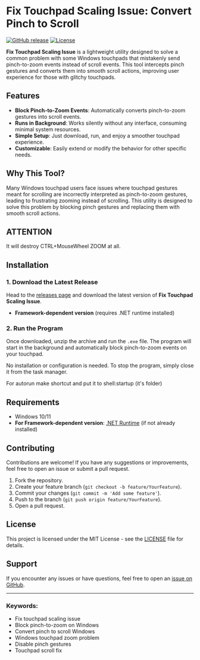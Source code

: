 # Fix Touchpad Scaling Issue: Convert Pinch to Scroll

[![GitHub release](https://img.shields.io/github/v/release/yourusername/yourproject.svg)](https://github.com/yourusername/yourproject/releases)
[![License](https://img.shields.io/github/license/yourusername/yourproject)](LICENSE)

**Fix Touchpad Scaling Issue** is a lightweight utility designed to solve a common problem with some Windows touchpads that mistakenly send pinch-to-zoom events instead of scroll events. This tool intercepts pinch gestures and converts them into smooth scroll actions, improving user experience for those with glitchy touchpads.

## Features

- **Block Pinch-to-Zoom Events**: Automatically converts pinch-to-zoom gestures into scroll events.
- **Runs in Background**: Works silently without any interface, consuming minimal system resources.
- **Simple Setup**: Just download, run, and enjoy a smoother touchpad experience.
- **Customizable**: Easily extend or modify the behavior for other specific needs.

## Why This Tool?

Many Windows touchpad users face issues where touchpad gestures meant for scrolling are incorrectly interpreted as pinch-to-zoom gestures, leading to frustrating zooming instead of scrolling. This utility is designed to solve this problem by blocking pinch gestures and replacing them with smooth scroll actions.

## ATTENTION

It will destroy CTRL+MouseWheel ZOOM at all. 

## Installation

### 1. Download the Latest Release

Head to the [releases page](https://github.com/inetkachev/Fix-touch/releases) and download the latest version of **Fix Touchpad Scaling Issue**.

- **Framework-dependent version** (requires .NET runtime installed)

### 2. Run the Program

Once downloaded, unzip the archive and run the `.exe` file. The program will start in the background and automatically block pinch-to-zoom events on your touchpad.

No installation or configuration is needed. To stop the program, simply close it from the task manager.

For autorun make shortcut and put it to shell:startup (it's folder)

## Requirements

- Windows 10/11
- **For Framework-dependent version**: [.NET Runtime](https://dotnet.microsoft.com/download) (if not already installed)

## Contributing

Contributions are welcome! If you have any suggestions or improvements, feel free to open an issue or submit a pull request. 

1. Fork the repository.
2. Create your feature branch (`git checkout -b feature/YourFeature`).
3. Commit your changes (`git commit -m 'Add some feature'`).
4. Push to the branch (`git push origin feature/YourFeature`).
5. Open a pull request.

## License

This project is licensed under the MIT License - see the [LICENSE](LICENSE) file for details.

## Support

If you encounter any issues or have questions, feel free to open an [issue on GitHub](https://github.com/yourusername/yourproject/issues).

---

### Keywords:
- Fix touchpad scaling issue
- Block pinch-to-zoom on Windows
- Convert pinch to scroll Windows
- Windows touchpad zoom problem
- Disable pinch gestures
- Touchpad scroll fix
